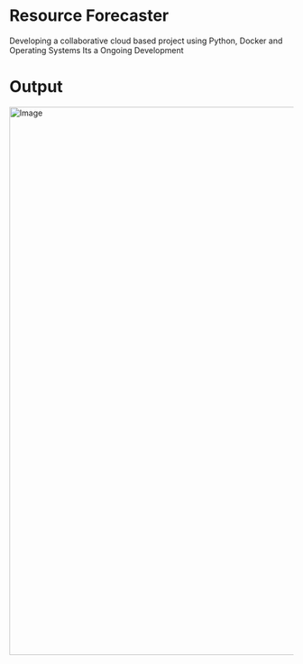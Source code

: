 # Resource Forecaster
Developing a collaborative cloud based project using Python, Docker and Operating Systems
Its a Ongoing Development

# Output
<img width="1917" height="972" alt="Image" src="https://github.com/user-attachments/assets/acd3b869-f6d0-4a81-b6b1-f33e38792ecd" />
